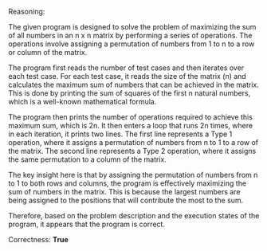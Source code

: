 Reasoning:

The given program is designed to solve the problem of maximizing the sum of all numbers in an n x n matrix by performing a series of operations. The operations involve assigning a permutation of numbers from 1 to n to a row or column of the matrix.

The program first reads the number of test cases and then iterates over each test case. For each test case, it reads the size of the matrix (n) and calculates the maximum sum of numbers that can be achieved in the matrix. This is done by printing the sum of squares of the first n natural numbers, which is a well-known mathematical formula.

The program then prints the number of operations required to achieve this maximum sum, which is 2n. It then enters a loop that runs 2n times, where in each iteration, it prints two lines. The first line represents a Type 1 operation, where it assigns a permutation of numbers from n to 1 to a row of the matrix. The second line represents a Type 2 operation, where it assigns the same permutation to a column of the matrix.

The key insight here is that by assigning the permutation of numbers from n to 1 to both rows and columns, the program is effectively maximizing the sum of numbers in the matrix. This is because the largest numbers are being assigned to the positions that will contribute the most to the sum.

Therefore, based on the problem description and the execution states of the program, it appears that the program is correct.

Correctness: **True**